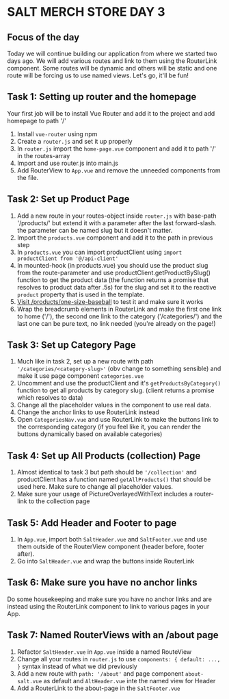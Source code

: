 # SALT MERCH STORE DAY 3

## Focus of the day

Today we will continue building our application from where we started two days ago. We will add various routes and link to them using the RouterLink component. Some routes will be dynamic and others will be static and one route will be forcing us to use named views. Let's go, it'll be fun!


## Task 1: Setting up router and the homepage
Your first job will be to install Vue Router and add it to the project and add homepage to path '/'

1. Install `vue-router` using npm
2. Create a `router.js` and set it up properly
3. In `router.js` import the `home-page.vue` component and add it to path '/' in the routes-array
4. Import and use router.js into main.js
5. Add RouterView to `App.vue` and remove the unneeded components from the file.


## Task 2: Set up Product Page

1. Add a new route in your routes-object inside `router.js` with base-path '/products/' but extend it with a parameter after the last forward-slash. the parameter can be named slug but it doesn't matter.
2. Import the `products.vue` component and add it to the path in previous step
3. In `products.vue` you can import productClient using `import productClient from '@/api-client'`
4. In mounted-hook (in products.vue) you should use the product slug from the route-parameter and use productClient.getProductBySlug() function to get the product data (the function returns a promise that resolves to product data after .5s) for the slug and set it to the reactive `product` property that is used in the template.
5. [Visit /products/one-size-baseball](http://localhost:8080/products/one-size-baseball) to test it and make sure it works
6. Wrap the breadcrumb elements in RouterLink and make the first one link to home ('/'), the second one link to the category ('/categories/<category-slug>') and the last one can be pure text, no link needed (you're already on the page!)


## Task 3: Set up Category Page

1. Much like in task 2, set up a new route with path `'/categories/<category-slug>'` (obv change <category-slug> to something sensible) and make it use page component `categories.vue`
2. Uncomment and use the productClient and it's `getProductsByCategory()` function to get all products by category slug. (client returns a promise which resolves to data)
3. Change all the placeholder values in the component to use real data.
4. Change the anchor links to use RouterLink instead
5. Open `CategoriesNav.vue` and use RouterLink to make the buttons link to the corresponding category (if you feel like it, you can render the  buttons dynamically based on available categories)


## Task 4: Set up All Products (collection) Page

1. Almost identical to task 3 but path should be `'/collection'` and productClient has a function named `getAllProducts()` that should be used here. Make sure to change all placeholder values.
2. Make sure your usage of PictureOverlayedWithText includes a router-link to the collection page


## Task 5: Add Header and Footer to page

1. In `App.vue`, import both `SaltHeader.vue` and `SaltFooter.vue` and use them outside of the RouterView component (header before, footer after).
2. Go into `SaltHeader.vue` and wrap the buttons inside RouterLink


## Task 6: Make sure you have no anchor links
Do some housekeeping and make sure you have no anchor links and are instead using the RouterLink component to link to various pages in your App.


## Task 7: Named RouterViews with an /about page
1. Refactor `SaltHeader.vue` in `App.vue` inside a named RouteView
2. Change all your routes in `router.js` to use `components: { default: ..., }` syntax instead of what we did previously
3. Add a new route with `path: '/about'` and page component `about-salt.vue` as default and `AltHeader.vue` inte the named view for Header
4. Add a RouterLink to the about-page in the `SaltFooter.vue`

